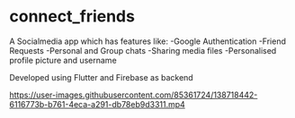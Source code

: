 # connect_friends

A Socialmedia app which has features like:
-Google Authentication
-Friend Requests
-Personal and Group chats
-Sharing media files
-Personalised profile picture and username

Developed using Flutter and Firebase as backend



https://user-images.githubusercontent.com/85361724/138718442-6116773b-b761-4eca-a291-db78eb9d3311.mp4

